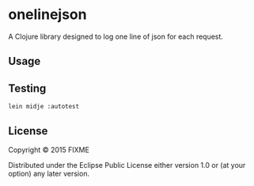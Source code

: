 # onelinejson

A Clojure library designed to log one line of json for each request.

## Usage

## Testing

```
lein midje :autotest
```

## License

Copyright © 2015 FIXME

Distributed under the Eclipse Public License either version 1.0 or (at
your option) any later version.
